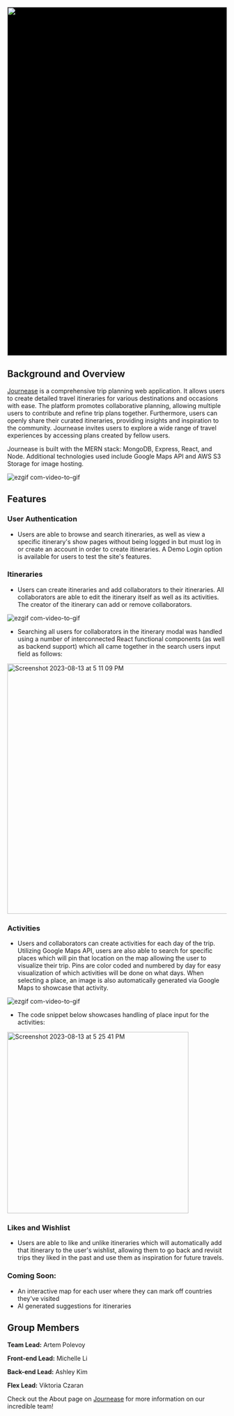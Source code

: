 
<p align="center">
  <img width="800" src="https://github.com/artemplv/Journease/assets/132113558/0bc6f372-ca77-409e-a91d-e03de9b5c1f2" style="background-color:black">
</p>

## Background and Overview

[Journease](https://journease.onrender.com) is a comprehensive trip planning web application. It allows users to create detailed travel itineraries for various destinations and occasions with ease. The platform promotes collaborative planning, allowing multiple users to contribute and refine trip plans together. Furthermore, users can openly share their curated itineraries, providing insights and inspiration to the community. Journease invites users to explore a wide range of travel experiences by accessing plans created by fellow users.

Journease is built with the MERN stack: MongoDB, Express, React, and Node. Additional technologies used include Google Maps API and AWS S3 Storage for image hosting.

![ezgif com-video-to-gif](https://github.com/artemplv/Journease/assets/131270949/c7f36a7b-f073-46fd-9fc4-8bf1b862f54e)


## Features

### User Authentication
  - Users are able to browse and search itineraries, as well as view a specific itinerary's show pages without being logged in but must log in or create an account in order to create itineraries. A Demo Login option is available for users to test the site's features.

### Itineraries
  - Users can create itineraries and add collaborators to their itineraries. All collaborators are able to edit the itinerary itself as well as its activities. The creator of the itinerary can add or remove collaborators.
 
![ezgif com-video-to-gif](https://github.com/artemplv/Journease/assets/131270949/9a61b950-8b7f-4d6c-8eb2-fd0d78d3e269)


  - Searching all users for collaborators in the itinerary modal was handled using a number of interconnected React functional components (as well as backend support) which all came together in the search users input field as follows:


<img width="574" alt="Screenshot 2023-08-13 at 5 11 09 PM" src="https://github.com/artemplv/Journease/assets/131270949/b33593f6-64d2-4fca-85b0-c6390779a5eb">


### Activities
  - Users and collaborators can create activities for each day of the trip. Utilizing Google Maps API, users are also able to search for specific places which will pin that location on the map allowing the user to visualize their trip. Pins are color coded and numbered by day for easy visualization of which activities will be done on what days. When selecting a place, an image is also automatically generated via Google Maps to showcase that activity. 

    
![ezgif com-video-to-gif](https://github.com/artemplv/Journease/assets/131270949/ad7a8c43-15b0-4802-ad11-8690b911ca36)

  - The code snippet below showcases handling of place input for the activities:

<img width="416" alt="Screenshot 2023-08-13 at 5 25 41 PM" src="https://github.com/artemplv/Journease/assets/131270949/55a20ee8-caaa-4e35-b350-cec399108aeb">


### Likes and Wishlist
  - Users are able to like and unlike itineraries which will automatically add that itinerary to the user's wishlist, allowing them to go back and revisit trips they liked in the past and use them as inspiration for future travels.

### Coming Soon:
  - An interactive map for each user where they can mark off countries they've visited
  - AI generated suggestions for itineraries


## Group Members

**Team Lead:** Artem Polevoy

**Front-end Lead:** Michelle Li

**Back-end Lead:** Ashley Kim

**Flex Lead:** Viktoria Czaran


Check out the About page on [Journease](https://journease.onrender.com) for more information on our incredible team!
